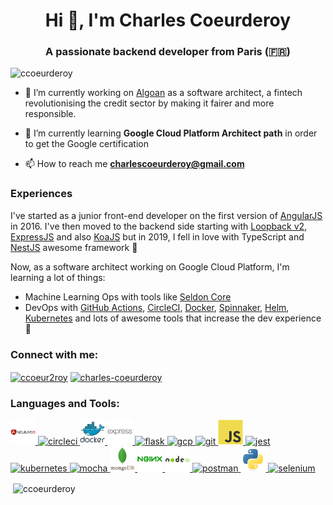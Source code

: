 <h1 align="center">Hi 👋, I'm Charles Coeurderoy</h1>
<h3 align="center">A passionate backend developer from Paris (🇫🇷)</h3>

<p align="left"> <img src="https://komarev.com/ghpvc/?username=ccoeurderoy&label=Profile%20views&color=0e75b6&style=flat" alt="ccoeurderoy" /> </p>

- 🔭 I’m currently working on [Algoan](https://www.algoan.com) as a software architect, a fintech revolutionising the credit sector by making it fairer and more responsible. 

- 🌱 I’m currently learning **Google Cloud Platform Architect path** in order to get the Google certification

- 📫 How to reach me **charlescoeurderoy@gmail.com**

### Experiences

I've started as a junior front-end developer on the first version of [AngularJS](https://angularjs.org/) in 2016. I've then moved to the backend side starting with [Loopback v2](https://loopback.io/doc/en/lb2/), [ExpressJS](https://expressjs.com) and also [KoaJS](https://koajs.com/) but in 2019, I fell in love with TypeScript and [NestJS](https://nestjs.com) awesome framework 🥰 

Now, as a software architect working on Google Cloud Platform, I'm learning a lot of things:
- Machine Learning Ops with tools like [Seldon Core]()
- DevOps with [GitHub Actions](https://github.com/features/actions), [CircleCI](https://circleci.com/), [Docker](https://www.docker.com/), [Spinnaker](https://spinnaker.io), [Helm](https://helm.sh/), [Kubernetes](https://kubernetes.io/) and lots of awesome tools that increase the dev experience 🚀

<h3 align="left">Connect with me:</h3>
<p align="left">
<a href="https://twitter.com/ccoeur2roy" target="blank"><img align="center" src="https://raw.githubusercontent.com/rahuldkjain/github-profile-readme-generator/master/src/images/icons/Social/twitter.svg" alt="ccoeur2roy" height="30" width="40" /></a>
<a href="https://linkedin.com/in/charles-coeurderoy" target="blank"><img align="center" src="https://raw.githubusercontent.com/rahuldkjain/github-profile-readme-generator/master/src/images/icons/Social/linked-in-alt.svg" alt="charles-coeurderoy" height="30" width="40" /></a>
</p>

<h3 align="left">Languages and Tools:</h3>
<p align="left"> <a href="https://angular.io" target="_blank" rel="noreferrer"> <img src="https://raw.githubusercontent.com/devicons/devicon/master/icons/angularjs/angularjs-original-wordmark.svg" alt="angularjs" width="40" height="40"/> </a> <a href="https://circleci.com" target="_blank" rel="noreferrer"> <img src="https://www.vectorlogo.zone/logos/circleci/circleci-icon.svg" alt="circleci" width="40" height="40"/> </a> <a href="https://www.docker.com/" target="_blank" rel="noreferrer"> <img src="https://raw.githubusercontent.com/devicons/devicon/master/icons/docker/docker-original-wordmark.svg" alt="docker" width="40" height="40"/> </a> <a href="https://expressjs.com" target="_blank" rel="noreferrer"> <img src="https://raw.githubusercontent.com/devicons/devicon/master/icons/express/express-original-wordmark.svg" alt="express" width="40" height="40"/> </a> <a href="https://flask.palletsprojects.com/" target="_blank" rel="noreferrer"> <img src="https://www.vectorlogo.zone/logos/pocoo_flask/pocoo_flask-icon.svg" alt="flask" width="40" height="40"/> </a> <a href="https://cloud.google.com" target="_blank" rel="noreferrer"> <img src="https://www.vectorlogo.zone/logos/google_cloud/google_cloud-icon.svg" alt="gcp" width="40" height="40"/> </a> <a href="https://git-scm.com/" target="_blank" rel="noreferrer"> <img src="https://www.vectorlogo.zone/logos/git-scm/git-scm-icon.svg" alt="git" width="40" height="40"/> </a> <a href="https://developer.mozilla.org/en-US/docs/Web/JavaScript" target="_blank" rel="noreferrer"> <img src="https://raw.githubusercontent.com/devicons/devicon/master/icons/javascript/javascript-original.svg" alt="javascript" width="40" height="40"/> </a> <a href="https://jestjs.io" target="_blank" rel="noreferrer"> <img src="https://www.vectorlogo.zone/logos/jestjsio/jestjsio-icon.svg" alt="jest" width="40" height="40"/> </a> <a href="https://kubernetes.io" target="_blank" rel="noreferrer"> <img src="https://www.vectorlogo.zone/logos/kubernetes/kubernetes-icon.svg" alt="kubernetes" width="40" height="40"/> </a> <a href="https://mochajs.org" target="_blank" rel="noreferrer"> <img src="https://www.vectorlogo.zone/logos/mochajs/mochajs-icon.svg" alt="mocha" width="40" height="40"/> </a> <a href="https://www.mongodb.com/" target="_blank" rel="noreferrer"> <img src="https://raw.githubusercontent.com/devicons/devicon/master/icons/mongodb/mongodb-original-wordmark.svg" alt="mongodb" width="40" height="40"/> </a> <a href="https://www.nginx.com" target="_blank" rel="noreferrer"> <img src="https://raw.githubusercontent.com/devicons/devicon/master/icons/nginx/nginx-original.svg" alt="nginx" width="40" height="40"/> </a> <a href="https://nodejs.org" target="_blank" rel="noreferrer"> <img src="https://raw.githubusercontent.com/devicons/devicon/master/icons/nodejs/nodejs-original-wordmark.svg" alt="nodejs" width="40" height="40"/> </a> <a href="https://postman.com" target="_blank" rel="noreferrer"> <img src="https://www.vectorlogo.zone/logos/getpostman/getpostman-icon.svg" alt="postman" width="40" height="40"/> </a> <a href="https://www.python.org" target="_blank" rel="noreferrer"> <img src="https://raw.githubusercontent.com/devicons/devicon/master/icons/python/python-original.svg" alt="python" width="40" height="40"/> </a> <a href="https://www.selenium.dev" target="_blank" rel="noreferrer"> <img src="https://raw.githubusercontent.com/detain/svg-logos/780f25886640cef088af994181646db2f6b1a3f8/svg/selenium-logo.svg" alt="selenium" width="40" height="40"/> </a> </p>

<p>&nbsp;<img align="center" src="https://github-readme-stats.vercel.app/api?username=ccoeurderoy&show_icons=true&locale=en" alt="ccoeurderoy" /></p>

